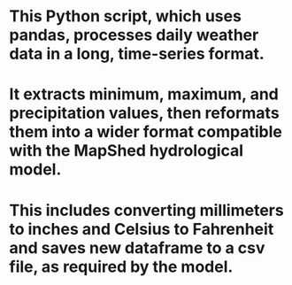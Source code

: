 # This Python script, which uses pandas, processes daily weather data in a long, time-series format. 
# It extracts minimum, maximum, and precipitation values, then reformats them into a wider format compatible with the MapShed hydrological model. 
# This includes converting millimeters to inches and Celsius to Fahrenheit and saves new dataframe to a csv file, as required by the model.
